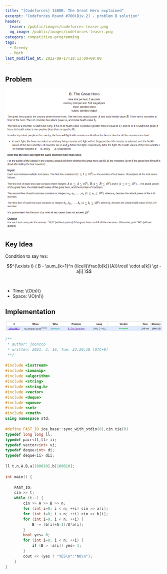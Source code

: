```yaml
---
title: "[Codeforces] 1480B. The Great Hero explained"
excerpt: "Codeforces Round #700(Div.2) - problem B solution"
header:
  teaser: /public/images/codeforces-teaser.png
  og_image: /public/images/codeforces-teaser.png
category: competitive-programming
tags:
  - Greedy
  - Math
last_modified_at: 2022-09-17T18:13:00+09:00
---
```



## Problem
<a href="http://codeforces.com/contest/1480/problem/B">
    <img src="/public/images/codeforces-1480B.png"/>
</a>

<br/>

## Key Idea
Condition to say `YES`:  

$$^{\exists i} ( B - \sum_{k=1}^n (\lceil{\frac{b[k]}{A}}\rceil \cdot a[k]) \gt - a[i] )$$

<br/>

- Time: \\(O(n)\\)
- Space: \\(O(n)\\)

## Implementation
<img src="/public/images/codeforces-1480B-result.png"/>

```cpp
/**
 * author: jooncco
 * written: 2021. 3. 16. Tue. 22:20:10 [UTC+9]
 **/

#include <iostream>
#include <iomanip>
#include <algorithm>
#include <string>
#include <string.h>
#include <vector>
#include <deque>
#include <queue>
#include <set>
#include <cmath>
using namespace std;
 
#define FAST_IO ios_base::sync_with_stdio(0),cin.tie(0)
typedef long long ll;
typedef pair<ll,ll> ii;
typedef vector<int> vi;
typedef deque<int> di;
typedef deque<ii> dii;

ll t,n,A,B,a[100010],b[100010];

int main() {
    
    FAST_IO;
    cin >> t;
    while (t--) {
        cin >> A >> B >> n;
        for (int i=0; i < n; ++i) cin >> a[i];
        for (int i=0; i < n; ++i) cin >> b[i];
        for (int i=0; i < n; ++i) {
            B -= (b[i]+A-1)/A*a[i];
        }
        bool yes= 0;
        for (int i=0; i < n; ++i) {
            if (B > -a[i]) yes= 1;
        }
        cout << (yes ? "YES\n":"NO\n");
    }
}
```